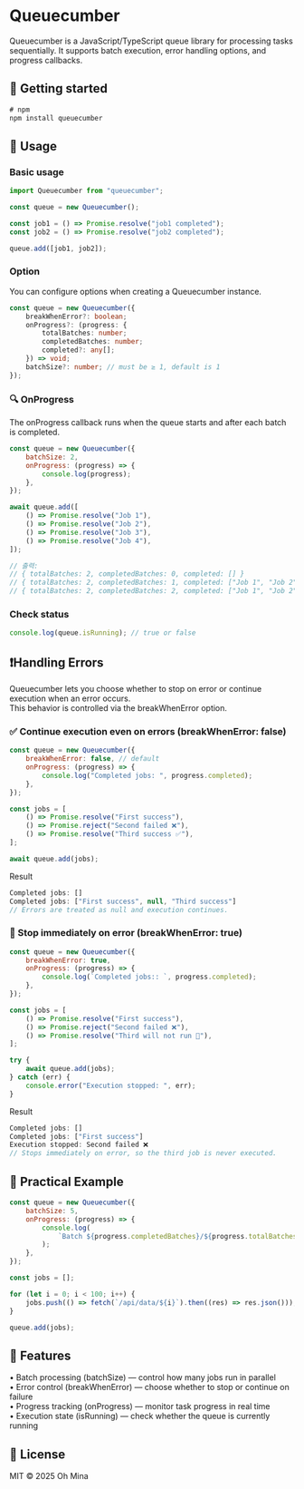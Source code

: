 # Queuecumber

Queuecumber is a JavaScript/TypeScript queue library for processing tasks sequentially.
It supports batch execution, error handling options, and progress callbacks.

## 📌 Getting started

```js
# npm
npm install queuecumber
```

## 📌 Usage

### Basic usage

```js
import Queuecumber from "queuecumber";

const queue = new Queuecumber();

const job1 = () => Promise.resolve("job1 completed");
const job2 = () => Promise.resolve("job2 completed");

queue.add([job1, job2]);
```

### Option

You can configure options when creating a Queuecumber instance.

```ts
const queue = new Queuecumber({
    breakWhenError?: boolean;
    onProgress?: (progress: {
        totalBatches: number;
        completedBatches: number;
        completed?: any[];
    }) => void;
    batchSize?: number; // must be ≥ 1, default is 1
});
```

### 🔍 OnProgress

The onProgress callback runs when the queue starts and after each batch is completed.

```js
const queue = new Queuecumber({
    batchSize: 2,
    onProgress: (progress) => {
        console.log(progress);
    },
});

await queue.add([
    () => Promise.resolve("Job 1"),
    () => Promise.resolve("Job 2"),
    () => Promise.resolve("Job 3"),
    () => Promise.resolve("Job 4"),
]);

// 출력:
// { totalBatches: 2, completedBatches: 0, completed: [] }
// { totalBatches: 2, completedBatches: 1, completed: ["Job 1", "Job 2"] }
// { totalBatches: 2, completedBatches: 2, completed: ["Job 1", "Job 2", "Job 3", "Job 4"] }
```

### Check status

```js
console.log(queue.isRunning); // true or false
```

## ❗Handling Errors

Queuecumber lets you choose whether to stop on error or continue execution when an error occurs.
<br>
This behavior is controlled via the breakWhenError option.

### ✅ Continue execution even on errors (breakWhenError: false)

```js
const queue = new Queuecumber({
    breakWhenError: false, // default
    onProgress: (progress) => {
        console.log("Completed jobs: ", progress.completed);
    },
});

const jobs = [
    () => Promise.resolve("First success"),
    () => Promise.reject("Second failed ❌"),
    () => Promise.resolve("Third success ✅"),
];

await queue.add(jobs);
```

Result

```js
Completed jobs: []
Completed jobs: ["First success", null, "Third success"]
// Errors are treated as null and execution continues.
```

### 🛑 Stop immediately on error (breakWhenError: true)

```js
const queue = new Queuecumber({
    breakWhenError: true,
    onProgress: (progress) => {
        console.log(`Completed jobs:: `, progress.completed);
    },
});

const jobs = [
    () => Promise.resolve("First success"),
    () => Promise.reject("Second failed ❌"),
    () => Promise.resolve("Third will not run 🚫"),
];

try {
    await queue.add(jobs);
} catch (err) {
    console.error("Execution stopped: ", err);
}
```

Result

```js
Completed jobs: []
Completed jobs: ["First success"]
Execution stopped: Second failed ❌
// Stops immediately on error, so the third job is never executed.
```

## 📌 Practical Example

```js
const queue = new Queuecumber({
    batchSize: 5,
    onProgress: (progress) => {
        console.log(
            `Batch ${progress.completedBatches}/${progress.totalBatches} 완료`
        );
    },
});

const jobs = [];

for (let i = 0; i < 100; i++) {
    jobs.push(() => fetch(`/api/data/${i}`).then((res) => res.json()));
}

queue.add(jobs);
```

## 📌 Features

• Batch processing (batchSize) — control how many jobs run in parallel
<br>
• Error control (breakWhenError) — choose whether to stop or continue on failure
<br>
• Progress tracking (onProgress) — monitor task progress in real time
<br>
• Execution state (isRunning) — check whether the queue is currently running

## 📜 License

MIT © 2025 Oh Mina
